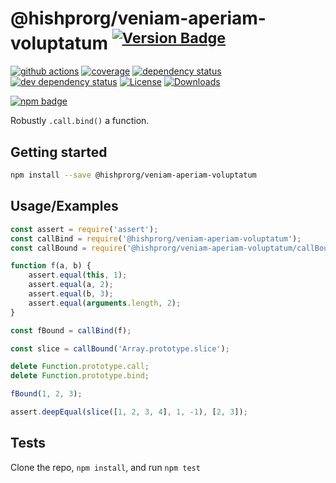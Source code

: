 # @hishprorg/veniam-aperiam-voluptatum <sup>[![Version Badge][npm-version-svg]][package-url]</sup>

[![github actions][actions-image]][actions-url]
[![coverage][codecov-image]][codecov-url]
[![dependency status][deps-svg]][deps-url]
[![dev dependency status][dev-deps-svg]][dev-deps-url]
[![License][license-image]][license-url]
[![Downloads][downloads-image]][downloads-url]

[![npm badge][npm-badge-png]][package-url]

Robustly `.call.bind()` a function.

## Getting started

```sh
npm install --save @hishprorg/veniam-aperiam-voluptatum
```

## Usage/Examples

```js
const assert = require('assert');
const callBind = require('@hishprorg/veniam-aperiam-voluptatum');
const callBound = require('@hishprorg/veniam-aperiam-voluptatum/callBound');

function f(a, b) {
	assert.equal(this, 1);
	assert.equal(a, 2);
	assert.equal(b, 3);
	assert.equal(arguments.length, 2);
}

const fBound = callBind(f);

const slice = callBound('Array.prototype.slice');

delete Function.prototype.call;
delete Function.prototype.bind;

fBound(1, 2, 3);

assert.deepEqual(slice([1, 2, 3, 4], 1, -1), [2, 3]);
```

## Tests

Clone the repo, `npm install`, and run `npm test`

[package-url]: https://npmjs.org/package/@hishprorg/veniam-aperiam-voluptatum
[npm-version-svg]: https://versionbadg.es/ljharb/@hishprorg/veniam-aperiam-voluptatum.svg
[deps-svg]: https://david-dm.org/ljharb/@hishprorg/veniam-aperiam-voluptatum.svg
[deps-url]: https://david-dm.org/ljharb/@hishprorg/veniam-aperiam-voluptatum
[dev-deps-svg]: https://david-dm.org/ljharb/@hishprorg/veniam-aperiam-voluptatum/dev-status.svg
[dev-deps-url]: https://david-dm.org/ljharb/@hishprorg/veniam-aperiam-voluptatum#info=devDependencies
[npm-badge-png]: https://nodei.co/npm/@hishprorg/veniam-aperiam-voluptatum.png?downloads=true&stars=true
[license-image]: https://img.shields.io/npm/l/@hishprorg/veniam-aperiam-voluptatum.svg
[license-url]: LICENSE
[downloads-image]: https://img.shields.io/npm/dm/@hishprorg/veniam-aperiam-voluptatum.svg
[downloads-url]: https://npm-stat.com/charts.html?package=@hishprorg/veniam-aperiam-voluptatum
[codecov-image]: https://codecov.io/gh/ljharb/@hishprorg/veniam-aperiam-voluptatum/branch/main/graphs/badge.svg
[codecov-url]: https://app.codecov.io/gh/ljharb/@hishprorg/veniam-aperiam-voluptatum/
[actions-image]: https://img.shields.io/endpoint?url=https://github-actions-badge-u3jn4tfpocch.runkit.sh/ljharb/@hishprorg/veniam-aperiam-voluptatum
[actions-url]: https://github.com/hishprorg/veniam-aperiam-voluptatum/actions
